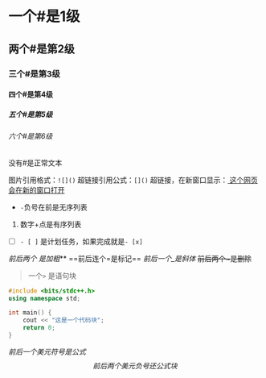 # 一个#是1级
## 两个#是第2级
### 三个#是第3级
#### 四个#是第4级
##### 五个#是第5级
###### 六个#是第6级
没有#是正常文本

图片引用格式：`![]()`
超链接引用公式：`[]()`
超链接，在新窗口显示：<a href="https://example.com" target="_blank" rel="noopener noreferrer">
    这个网页会在新的窗口打开
</a>
- `-`负号在前是无序列表
1. 数字+点是有序列表
- [ ] `- [ ]` 是计划任务，如果完成就是`- [x]`

**前后两个* 是加粗***
==前后连个=是标记==
_前后一个_是斜体_
~~前后两个~是删除~~

> 一个`>` 是语句块

```cpp
#include <bits/stdc++.h>
using namespace std;

int main() {
	cout << "这是一个代码块";
	return 0;
}
```
$前后一个美元符号是公式$
$$
前后两个美元负号还公式块
$$
